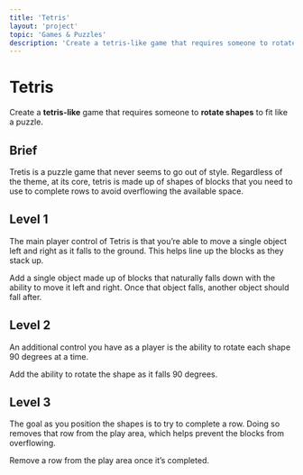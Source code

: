```yaml
---
title: 'Tetris'
layout: 'project'
topic: 'Games & Puzzles'
description: 'Create a tetris-like game that requires someone to rotate shapes to fit like a puzzle.'
---
```



# Tetris

Create a <strong className="color-blue">tetris-like</strong> game that requires someone to <strong className="color-purple">rotate shapes</strong> to fit like a puzzle.

## Brief

Tretis is a puzzle game that never seems to go out of style. Regardless of the theme, at its core, tetris is made up of shapes of blocks that you need to use to complete rows to avoid overflowing the available space.

## Level 1

The main player control of Tetris is that you’re able to move a single object left and right as it falls to the ground. This helps line up the blocks as they stack up.

Add a single object made up of blocks that naturally falls down with the ability to move it left and right. Once that object falls, another object should fall after.

## Level 2

An additional control you have as a player is the ability to rotate each shape 90 degrees at a time.

Add the ability to rotate the shape as it falls 90 degrees.

## Level 3

The goal as you position the shapes is to try to complete a row. Doing so removes that row from the play area, which helps prevent the blocks from overflowing.

Remove a row from the play area once it’s completed.


